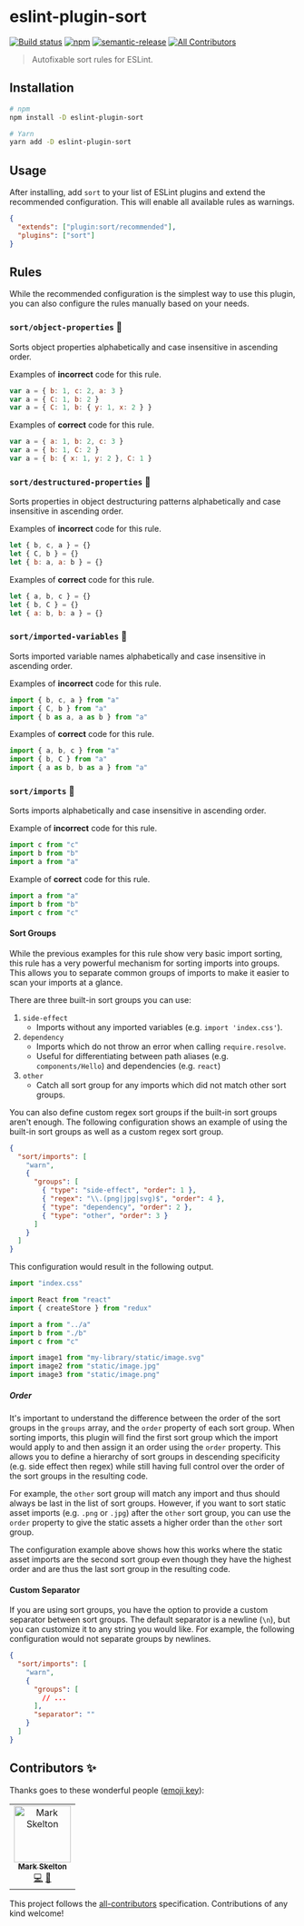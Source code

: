 # eslint-plugin-sort

[![Build status](https://github.com/mskelton/eslint-plugin-sort/workflows/Build/badge.svg)](https://github.com/mskelton/eslint-plugin-sort/actions)
[![npm](https://img.shields.io/npm/v/eslint-plugin-sort)](https://www.npmjs.com/package/eslint-plugin-sort)
[![semantic-release](https://img.shields.io/badge/%20%20%F0%9F%93%A6%F0%9F%9A%80-semantic--release-e10079.svg)](https://github.com/semantic-release/semantic-release)
[![All Contributors](https://img.shields.io/badge/all_contributors-1-orange.svg)](#contributors)

> Autofixable sort rules for ESLint.

## Installation

```sh
# npm
npm install -D eslint-plugin-sort

# Yarn
yarn add -D eslint-plugin-sort
```

## Usage

After installing, add `sort` to your list of ESLint plugins and extend the recommended configuration. This will enable all available rules as warnings.

```json
{
  "extends": ["plugin:sort/recommended"],
  "plugins": ["sort"]
}
```

## Rules

While the recommended configuration is the simplest way to use this plugin, you can also configure the rules manually based on your needs.

### `sort/object-properties` 🔧

Sorts object properties alphabetically and case insensitive in ascending order.

Examples of **incorrect** code for this rule.

```js
var a = { b: 1, c: 2, a: 3 }
var a = { C: 1, b: 2 }
var a = { C: 1, b: { y: 1, x: 2 } }
```

Examples of **correct** code for this rule.

```js
var a = { a: 1, b: 2, c: 3 }
var a = { b: 1, C: 2 }
var a = { b: { x: 1, y: 2 }, C: 1 }
```

### `sort/destructured-properties` 🔧

Sorts properties in object destructuring patterns alphabetically and case insensitive in ascending order.

Examples of **incorrect** code for this rule.

```js
let { b, c, a } = {}
let { C, b } = {}
let { b: a, a: b } = {}
```

Examples of **correct** code for this rule.

```js
let { a, b, c } = {}
let { b, C } = {}
let { a: b, b: a } = {}
```

### `sort/imported-variables` 🔧

Sorts imported variable names alphabetically and case insensitive in ascending order.

Examples of **incorrect** code for this rule.

```js
import { b, c, a } from "a"
import { C, b } from "a"
import { b as a, a as b } from "a"
```

Examples of **correct** code for this rule.

```js
import { a, b, c } from "a"
import { b, C } from "a"
import { a as b, b as a } from "a"
```

### `sort/imports` 🔧

Sorts imports alphabetically and case insensitive in ascending order.

Example of **incorrect** code for this rule.

```js
import c from "c"
import b from "b"
import a from "a"
```

Example of **correct** code for this rule.

```js
import a from "a"
import b from "b"
import c from "c"
```

#### Sort Groups

While the previous examples for this rule show very basic import sorting, this rule has a very powerful mechanism for sorting imports into groups. This allows you to separate common groups of imports to make it easier to scan your imports at a glance.

There are three built-in sort groups you can use:

1. `side-effect`
   - Imports without any imported variables (e.g. `import 'index.css'`).
1. `dependency`
   - Imports which do not throw an error when calling `require.resolve`.
   - Useful for differentiating between path aliases (e.g. `components/Hello`) and dependencies (e.g. `react`)
1. `other`
   - Catch all sort group for any imports which did not match other sort groups.

You can also define custom regex sort groups if the built-in sort groups aren't enough. The following configuration shows an example of using the built-in sort groups as well as a custom regex sort group.

```json
{
  "sort/imports": [
    "warn",
    {
      "groups": [
        { "type": "side-effect", "order": 1 },
        { "regex": "\\.(png|jpg|svg)$", "order": 4 },
        { "type": "dependency", "order": 2 },
        { "type": "other", "order": 3 }
      ]
    }
  ]
}
```

This configuration would result in the following output.

```js
import "index.css"

import React from "react"
import { createStore } from "redux"

import a from "../a"
import b from "./b"
import c from "c"

import image1 from "my-library/static/image.svg"
import image2 from "static/image.jpg"
import image3 from "static/image.png"
```

##### Order

It's important to understand the difference between the order of the sort groups in the `groups` array, and the `order` property of each sort group. When sorting imports, this plugin will find the first sort group which the import would apply to and then assign it an order using the `order` property. This allows you to define a hierarchy of sort groups in descending specificity (e.g. side effect then regex) while still having full control over the order of the sort groups in the resulting code.

For example, the `other` sort group will match any import and thus should always be last in the list of sort groups. However, if you want to sort static asset imports (e.g. `.png` or `.jpg`) after the `other` sort group, you can use the `order` property to give the static assets a higher order than the `other` sort group.

The configuration example above shows how this works where the static asset imports are the second sort group even though they have the highest order and are thus the last sort group in the resulting code.

#### Custom Separator

If you are using sort groups, you have the option to provide a custom separator between sort groups. The default separator is a newline (`\n`), but you can customize it to any string you would like. For example, the following configuration would not separate groups by newlines.

```json
{
  "sort/imports": [
    "warn",
    {
      "groups": [
        // ...
      ],
      "separator": ""
    }
  ]
}
```

## Contributors ✨

Thanks goes to these wonderful people ([emoji key](https://allcontributors.org/docs/en/emoji-key)):

<!-- ALL-CONTRIBUTORS-LIST:START - Do not remove or modify this section -->
<!-- prettier-ignore-start -->
<!-- markdownlint-disable -->
<table>
  <tr>
    <td align="center"><a href="https://github.com/mskelton"><img src="https://avatars3.githubusercontent.com/u/25914066?v=4" width="100px;" alt="Mark Skelton"/><br /><sub><b>Mark Skelton</b></sub></a><br /><a href="https://github.com/mskelton/eslint-plugin-sort/commits?author=mskelton" title="Code">💻</a> <a href="https://github.com/mskelton/eslint-plugin-sort/commits?author=mskelton" title="Documentation">📖</a></td>
  </tr>
</table>

<!-- markdownlint-enable -->
<!-- prettier-ignore-end -->

<!-- ALL-CONTRIBUTORS-LIST:END -->

This project follows the [all-contributors](https://github.com/all-contributors/all-contributors) specification. Contributions of any kind welcome!
